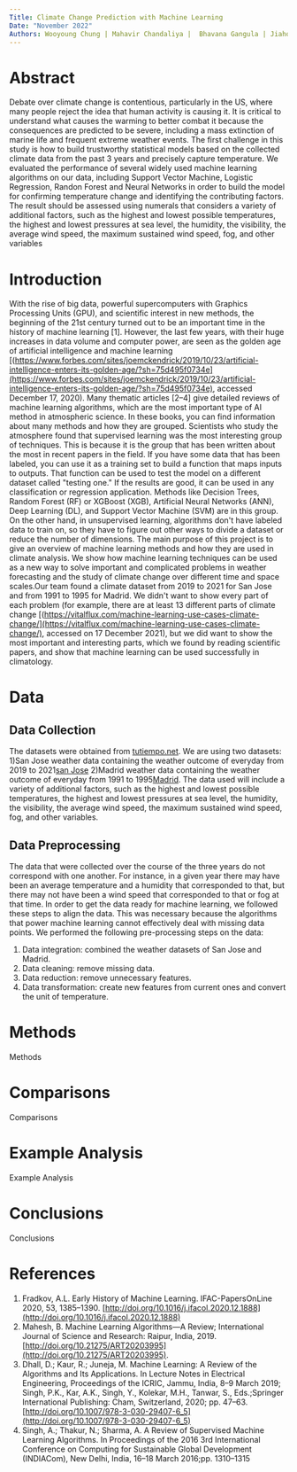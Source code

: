 ```yaml
---
Title: Climate Change Prediction with Machine Learning
Date: "November 2022"
Authors: Wooyoung Chung | Mahavir Chandaliya |  Bhavana Gangula | Jiahong Zhan
---
```


# Abstract
Debate over climate change is contentious, particularly in the US, where many people reject the idea that human activity is causing it. It is critical to understand what causes the warming to better combat it because the consequences are predicted to be severe, including a mass extinction of marine life and frequent extreme weather events. The first challenge in this study is how to build trustworthy statistical models based on the collected climate data from the past 3 years and precisely capture temperature. We evaluated the performance of several widely used machine learning algorithms on our data, including Support Vector Machine, Logistic Regression, Randon Forest and Neural Networks in order to build the model for confirming temperature change and identifying the contributing factors. The result should be assessed using numerals that considers a variety of additional factors, such as the highest and lowest possible temperatures, the highest and lowest pressures at sea level, the humidity, the visibility, the average wind speed, the maximum sustained wind speed, fog, and other variables

# Introduction
With the rise of big data, powerful supercomputers with Graphics Processing Units (GPU), and scientific interest in new methods, the beginning of the 21st century turned out to be an important time in the history of machine learning [1]. However, the last few years, with their huge increases in data volume and computer power, are seen as the golden age of artificial intelligence and machine learning [(https://www.forbes.com/sites/joemckendrick/2019/10/23/artificial-intelligence-enters-its-golden-age/?sh=75d495f0734e](https://www.forbes.com/sites/joemckendrick/2019/10/23/artificial-intelligence-enters-its-golden-age/?sh=75d495f0734e), accessed December 17, 2020).
Many thematic articles [2–4] give detailed reviews of machine learning algorithms, which are the most important type of AI method in atmospheric science. In these books, you can find information about many methods and how they are grouped. Scientists who study the atmosphere found that supervised learning was the most interesting group of techniques. This is because it is the group that has been written about the most in recent papers in the field. If you have some data that has been labeled, you can use it as a training set to build a function that maps inputs to outputs. That function can be used to test the model on a different dataset called "testing one." If the results are good, it can be used in any classification or regression application. Methods like Decision Trees, Random Forest (RF) or XGBoost (XGB), Artificial Neural Networks (ANN), Deep Learning (DL), and Support Vector Machine (SVM) are in this group. On the other hand, in unsupervised learning, algorithms don't have labeled data to train on, so they have to figure out other ways to divide a dataset or reduce the number of dimensions.
The main purpose of this project is to give an overview of machine learning methods and how they are used in climate analysis. We show how machine learning techniques can be used as a new way to solve important and complicated problems in weather forecasting and the study of climate change over different time and space scales.Our team found a climate dataset from 2019 to 2021 for San Jose and from 1991 to 1995 for Madrid. We didn't want to show every part of each problem (for example, there are at least 13 different parts of climate change [(https://vitalflux.com/machine-learning-use-cases-climate-change/](https://vitalflux.com/machine-learning-use-cases-climate-change/), accessed on 17 December 2021), but we did want to show the most important and interesting parts, which we found by reading scientific papers, and show that machine learning can be used successfully in climatology.

# Data
## Data Collection
The datasets were obtained from [tutiempo.net](https://en.tutiempo.net/climate ). We are using two datasets:
1)San Jose weather data containing the weather outcome of everyday from 2019 to 2021[san Jose](https://en.tutiempo.net/climate/ws-724945.html)
2)Madrid weather data containing the weather outcome of everyday from 1991 to 1995[Madrid](https://en.tutiempo.net/climate/download/info/).
The data used will include a variety of additional factors, such as the highest and lowest possible temperatures, the highest and lowest pressures at sea level, the humidity, the visibility, the average wind speed, the maximum sustained wind speed, fog, and other variables.


## Data Preprocessing
The data that were collected over the course of the three years do not correspond with one another. For instance, in a given year there may have been an average temperature and a humidity that corresponded to that, but there may not have been a wind speed that corresponded to that or fog at that time. In order to get the data ready for machine learning, we followed these steps to align the data. This was necessary because the algorithms that power machine learning cannot effectively deal with missing data points.
We performed the following pre-processing steps on the data:
1) Data integration: combined the weather datasets of San Jose and Madrid.
2) Data cleaning: remove missing data.
3) Data reduction: remove unnecessary features.
4) Data transformation: create new features from current ones and convert the unit of temperature.

# Methods
Methods

# Comparisons
Comparisons

# Example Analysis
Example Analysis

# Conclusions
Conclusions

# References
1) Fradkov, A.L. Early History of Machine Learning. IFAC-PapersOnLine 2020, 53, 1385–1390. [http://doi.org/10.1016/j.ifacol.2020.12.1888](http://doi.org/10.1016/j.ifacol.2020.12.1888)
2) Mahesh, B. Machine Learning Algorithms—A Review; International Journal of Science and Research: Raipur, India, 2019. [http://doi.org/10.21275/ART20203995](http://doi.org/10.21275/ART20203995).
3) Dhall, D.; Kaur, R.; Juneja, M. Machine Learning: A Review of the Algorithms and Its Applications. In Lecture Notes in Electrical Engineering, Proceedings of the ICRIC, Jammu, India, 8–9 March 2019; Singh, P.K., Kar, A.K., Singh, Y., Kolekar, M.H., Tanwar, S., Eds.;Springer International Publishing: Cham, Switzerland, 2020; pp. 47–63. [http://doi.org/10.1007/978-3-030-29407-6_5](http://doi.org/10.1007/978-3-030-29407-6_5)
4) Singh, A.; Thakur, N.; Sharma, A. A Review of Supervised Machine Learning Algorithms. In Proceedings of the 2016 3rd International Conference on Computing for Sustainable Global Development (INDIACom), New Delhi, India, 16–18 March 2016;pp. 1310–1315

